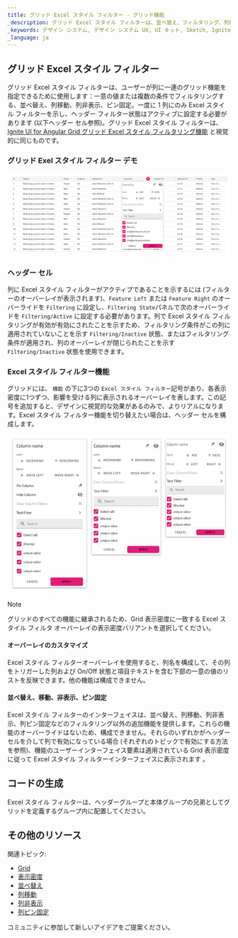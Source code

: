 ```yaml
---
title: グリッド Excel スタイル フィルター - グリッド機能
_description: グリッド Excel スタイル フィルターは、並べ替え、フィルタリング、列移動、非表示、ピン固定などの列操作のオーバーレイを提供します。
_keywords: デザイン システム, デザイン システム UX, UI キット, Sketch, Ignite UI for Angular, Sketch to Angular, Angular, Angular デザイン システム, Sketch からコードをエクスポート, Angular 用のデザイン キット, Sketch HTML, Sketch to HTML, Sketch UI キット
_language: ja
---
```


## グリッド Excel スタイル フィルター

グリッド Excel スタイル フィルターは、ユーザーが列に一連のグリッド機能を指定できるために使用します：一意の値または複数の条件でフィルタリングする、並べ替え、列移動、列非表示、ピン固定。一度に 1 列にのみ Excel スタイル フィルターを示し、ヘッダー フィルター状態はアクティブに設定する必要があります (以下ヘッダー セル参照)。グリッド Excel スタイル フィルターは、[Ignite UI for Angular Grid グリッド Excel スタイル フィルタリング機能](https://jp.infragistics.com/products/ignite-ui-angular/angular/components/grid/excel_style_filtering.html) と視覚的に同じものです。

### グリッド Exel スタイル フィルター デモ

<img class="responsive-img" src="../images/grid_excel_style_filter_demo.png" srcset="../images/grid_excel_style_filter_demo@2x.png 2x" />

### ヘッダー セル

列に Excel スタイル フィルターがアクティブであることを示するには (フィルターのオーバーレイが表示されます)、`Feature Left` または `Feature Right` のオーバーライドを `Filtering` に設定し、`Filtering State`パネルで次のオーバーライドを `Filtering/Active` に設定する必要があります。列で Excel スタイル フィルタリングが有効が有効にされたことを示すため、フィルタリング条件がこの列に適用されていないことを示す `Filtering/Inactive` 状態、またはフィルタリング条件が適用され、列のオーバーレイが閉じられたことを示す `Filtering/Inactive` 状態を使用できます。

### Excel スタイル フィルター機能

グリッドには、 `機能` の下に3つの `Excel スタイル フィルター`記号があり、各表示密度に1つずつ、影響を受ける列に表示されるオーバーレイを表します。この記号を追加すると、デザインに視覚的な効果があるのみで、よりリアルになります。Excel スタイル フィルター機能を切り替えたい場合は、ヘッダー セルを構成します。

<img class="responsive-img" src="../images/grid_excel_style_filter_densities.png" srcset="../images/grid_excel_style_filter_densities@2x.png 2x" />

> [!Note]
> グリッドのすべての機能に継承されるため、Grid 表示密度に一致する Excel スタイル フィルタ オーバーレイの表示密度バリアントを選択してください。

#### オーバーレイのカスタマイズ

Excel スタイル フィルターオーバーレイを使用すると、列名を構成して、その列をトリガーした列および On/Off 状態と項目テキストを含む下部の一意の値のリストを反映できます。他の機能は構成できません。

#### 並べ替え、移動、非表示、ピン固定

Excel スタイル フィルターのインターフェイスは、並べ替え、列移動、列非表示、列ピン固定などのフィルタリング以外の追加機能を提供します。これらの機能のオーバーライドはないため、構成できません。それらのいずれかがヘッダー セルを介して列で有効になっている場合 (それぞれのトピックで有効にする方法を参照)、機能のユーザーインターフェイス要素は適用されている Grid 表示密度に従って Excel スタイル フィルターインターフェイスに表示されます 。

## コードの生成

Excel スタイル フィルターは、ヘッダーグループと本体グループの兄弟としてグリッドを定義するグループ内に配置してください。

## その他のリソース

関連トピック:

- [Grid](grid.md)
- [表示密度](grid-display-density.md)
- [並べ替え](grid-sorting.md)
- [列移動](grid-column-moving.md)
- [列非表示](grid-column-hiding.md)
- [列ピン固定](grid-column-pinning.md)
  <div class="divider--half"></div>

コミュニティに参加して新しいアイデアをご提案ください。
